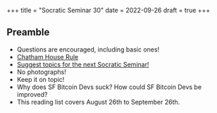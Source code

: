 +++
title = "Socratic Seminar 30"
date = 2022-09-26
draft = true
+++

Preamble
--------
- Questions are encouraged, including basic ones!
- [Chatham House Rule](https://www.chathamhouse.org/about-us/chatham-house-rule)
- [Suggest topics for the next Socratic Seminar!](https://github.com/sf-bitcoin-devs/sf-bitcoin-devs/issues/new/choose)
- No photographs!
- Keep it on topic!
- Why does SF Bitcoin Devs suck? How could SF Bitcoin Devs be improved?
- This reading list covers August 26th to September 26th.
